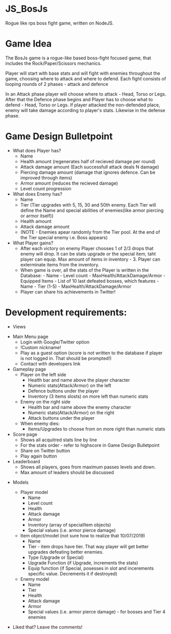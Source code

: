 # JS_BosJs
Rogue like rps boss fight game, written on NodeJS. 

# Game Idea
  The BosJs game is a rogue-like based boss-fight focused game, that includes the Rock/Paper/Scissors mechanics. 
  
  Player will start with base stats and will fight with enemies throughout the game, choosing where to attack and where to defend.
  Each fight consists of looping rounds of 2 phases - attack and defence
  
  In an Attack phase player will choose where to attack - Head, Torso or Legs. After that the Defence phase begins and Player has to choose what to defend - Head, Torso or Legs. If player attacked the non-defended place, enemy will take damage according to player's stats. Likewise in the defense phase.
  
# Game Design Bulletpoint

* What does Player has?
  - Name
  - Health amount (regenerates half of recieved damage per round)
  - Attack damage amount (Each successfull attack deals N damage)
  - Piercing damage amount (damage that ignores defence. Can be improved through items)
  - Armor amount (reduces the recieved damage)
  - Level count progression
* What does Enemy has?
  - Name
  - Tier (Tier upgrades with 5, 15, 30 and 50th enemy. Each Tier will define the Name and special abilities of enemies(like armor piercing or armor itself))
  - Health amount
  - Attack damage amount
  * (NOTE - Enemies apear randomly from the Tier pool. At the end of the Tier special enemy i.e. Boss appears)
* What Player gains?
  - After each victory on enemy Player chooses 1 of 2/3 drops that enemy will drop. It can be stats upgrade or the special item, taht player can equip. Max amount of items in inventory - 3. Player can exterminate items from the inventory.
  - When game is over, all the stats of the Player is written in the Database:
        - Name
        - Level count
        - MaxHealth/AttackDamage/Armor
        - Equipped Items
        - List of 10 last defeated bosses, which features
             - Name
             - Tier (1-5)
             - MaxHealth/AttackDamage/Armor
   - Player can share his achievements in Twitter!
   
# Development requirements:
 * Views
  - Main Menu page
      - Login with Google/Twitter option
      - !Custom nickname!
      - Play as a guest option (score is not written to the database if player is not logged in. That should be prompted!)
      - Contact with developers link
  - Gameplay page
      - Player on the left side
          - Health bar and name above the player character
          - Numeric stats(Attack/Armor) on the left
          - Defence buttons under the player
          - Inventory (3 items slosts) on more left than numeric stats
      - Enemy on the right side
          - Health bar and name above the enemy character
          - Numeric stats(Attack/Armor) on the right
          - Attack buttons under the player
      - When enemy dies:
          - Items/Upgrades to choose from on more right than numeric stats
   - Score page
      - Shows all acquitred stats line by line
      - For the stats order - refer to highscore in Game Design Bulletpoint
      - Share on Twitter button
      - Play again button
   - Leaderboard
      - Shows all players, goes from maximum passes levels and down. 
      - Max amount of leaders should be discussed
  * Models
    - Player model
      - Name
      - Level count
      - Health
      - Attack damage
      - Armor
      - Inventory (array of specialItem objects)
      - Special values (i.e. armor pierce damage)
    - Item object/model (not sure how to realize that 10/07/2019)
      - Name
      - Tier - item drops have tier. That way player will get better upgrades defeating better enemies.
      - Type (Upgrade or Special)
      - Upgrade Function (if Upgrade, increments the stats)
      - Equip function (if Special, posesses in slot and incerements specific value. Decrements it if destroyed)
    - Enemy model
      - Name
      - Tier
      - Health
      - Attack damage
      - Armor
      - Special values (i.e. armor pierce damage) - for bosses and Tier 4 enemies
      
* Liked that? Leave the comments!

  
  

